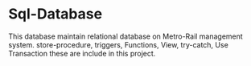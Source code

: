 # Sql-Database
This database maintain relational database on Metro-Rail management system. store-procedure, triggers, Functions, View, try-catch, Use Transaction these are include in this project.
